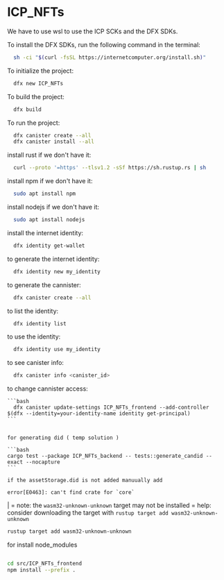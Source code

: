 # ICP_NFTs

We have to use wsl to use the ICP SCKs and the DFX SDKs.

To install the DFX SDKs, run the following command in the terminal:

```bash
  sh -ci "$(curl -fsSL https://internetcomputer.org/install.sh)"
```

To initialize the project:

```bash
  dfx new ICP_NFTs
```

To build the project:

```bash
  dfx build
```

To run the project:

```bash
  dfx canister create --all
  dfx canister install --all
```

install rust if we don't have it:

```bash
  curl --proto '=https' --tlsv1.2 -sSf https://sh.rustup.rs | sh
```

install npm if we don't have it:

```bash
  sudo apt install npm
```

install nodejs if we don't have it:

```bash
  sudo apt install nodejs
```

install the internet identity:

```bash
  dfx identity get-wallet
```

to generate the internet identity:

```bash
  dfx identity new my_identity
```

to generate the cannister:

```bash
  dfx canister create --all
```
to list the identity:

```bash
  dfx identity list
```

to use the identity:

```bash
  dfx identity use my_identity
```

to see canister info:
  
  ```bash
    dfx canister info <canister_id>
  ```

  to change cannister access:

    ```bash
      dfx canister update-settings ICP_NFTs_frontend --add-controller $(dfx --identity=your-identity-name identity get-principal)
    ```


    for generating did ( temp solution )

    ```bash
    cargo test --package ICP_NFTs_backend -- tests::generate_candid --exact --nocapture
    ```

    if the assetStorage.did is not added manuually add
    
    error[E0463]: can't find crate for `core`
  |
  = note: the `wasm32-unknown-unknown` target may not be installed
  = help: consider downloading the target with `rustup target add wasm32-unknown-unknown`

  ```bash
  rustup target add wasm32-unknown-unknown
  ```


  for install node_modules

  ```bash

  cd src/ICP_NFTs_frontend
  npm install --prefix .
  ```